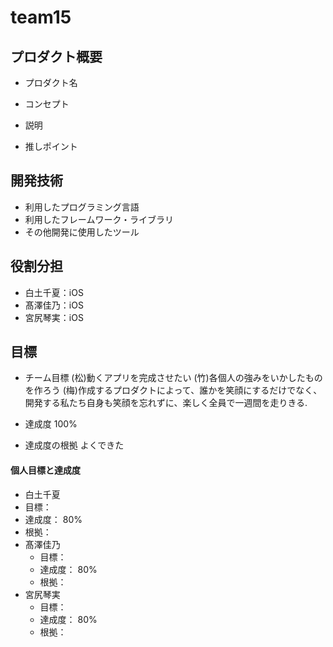 # team15

## プロダクト概要
- プロダクト名

- コンセプト

- 説明

- 推しポイント

## 開発技術
- 利用したプログラミング言語
- 利用したフレームワーク・ライブラリ
- その他開発に使用したツール

## 役割分担
- 白土千夏：iOS
- 髙澤佳乃：iOS
- 宮尻琴実：iOS

## 目標
- チーム目標
(松)動くアプリを完成させたい
(竹)各個人の強みをいかしたものを作ろう
(梅)作成するプロダクトによって、誰かを笑顔にするだけでなく、開発する私たち自身も笑顔を忘れずに、楽しく全員で一週間を走りきる.


- 達成度
100%
- 達成度の根拠
よくできた

#### 個人目標と達成度  
-  白土千夏
  - 目標：  
  - 達成度： 80%  
  - 根拠：  
- 髙澤佳乃
  - 目標：  
  - 達成度： 80%  
  - 根拠： 
- 宮尻琴実
  - 目標：  
  - 達成度： 80%  
  - 根拠： 
